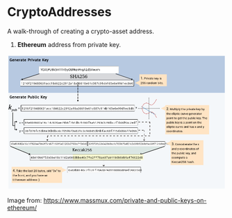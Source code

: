# CryptoAddresses
A walk-through of creating a crypto-asset address.

1. **Ethereum** address from private key.

![KeyCreationETH](https://github.com/JFX-Xx/CryptoAddresses/blob/master/KeyCreationETH.png)

Image from:
https://www.massmux.com/private-and-public-keys-on-ethereum/
